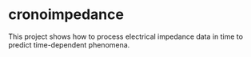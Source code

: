 # cronoimpedance
This project shows how to process electrical impedance data in time to predict time-dependent phenomena.
